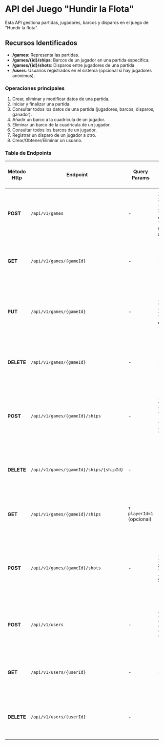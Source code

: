 # API del Juego "Hundir la Flota"

Esta API gestiona partidas, jugadores, barcos y disparos en el juego de "Hundir la flota".

## Recursos Identificados

- **/games**: Representa las partidas.
- **/games/{id}/ships**: Barcos de un jugador en una partida específica.
- **/games/{id}/shots**: Disparos entre jugadores de una partida.
- **/users**: Usuarios registrados en el sistema (opcional si hay jugadores anónimos).

### Operaciones principales

1. Crear, eliminar y modificar datos de una partida.
2. Iniciar y finalizar una partida.
3. Consultar todos los datos de una partida (jugadores, barcos, disparos, ganador).
4. Añadir un barco a la cuadrícula de un jugador.
5. Eliminar un barco de la cuadrícula de un jugador.
6. Consultar todos los barcos de un jugador.
7. Registrar un disparo de un jugador a otro.
8. Crear/Obtener/Eliminar un usuario.

### Tabla de Endpoints 
| Método Http | Endpoint                                  | Query Params | Cuerpo JSON de la petición                                                                                                       | Respuesta JSON de la petición                                                                                                                                               | Códigos HTTP de respuesta posibles                          |
|-------------|--------------------------------------------|-------------|-----------------------------------------------------------------------------------------------------------------------------------|--------------------------------------------------------------------------------------------------------------------------------------------------------------------------------------------------------------------|-------------------------------------------------------------|
| **POST**    | `/api/v1/games`                           | -           | `{ "player1Id": 1, "player2Id": 2 }` o `{ "player1Id": null, "player2Id": null }` (para anónimos)                                | `{ "gameId": 10, "player1Id": 1, "player2Id": 2, "status": "created", "boardSize": 10 }`                                                                                     | 201 Created, 400 Bad Request, 500 Internal Server Error      |
| **GET**     | `/api/v1/games/{gameId}`                  | -           | -                                                                                                                                 | `{ "gameId": 10, "status": "in_progress", "player1": {...}, "player2": {...}, "ships": {...}, "shots": [...], "winner": null }`                                             | 200 OK, 404 Not Found, 500 Internal Server Error            |
| **PUT**     | `/api/v1/games/{gameId}`                  | -           | `{ "status": "in_progress" }`, `{ "status": "finished" }`, etc.                                                                  | `{ "gameId": 10, "status": "in_progress", ... }`                                                                                                                             | 200 OK, 400 Bad Request, 404 Not Found, 500 Internal Server Error |
| **DELETE**  | `/api/v1/games/{gameId}`                  | -           | -                                                                                                                                 | `{ "message": "Game deleted successfully" }`                                                                                                                                | 200 OK, 404 Not Found, 500 Internal Server Error            |
| **POST**    | `/api/v1/games/{gameId}/ships`            | -           | `{ "playerId": 1, "shipType": "cruiser", "coordinates": [{"x":3, "y":4}, {"x":3, "y":5}, ...] }`                                  | `{ "shipId": 100, "playerId": 1, "shipType": "cruiser", "coordinates": [{"x":3,"y":4},...], "status":"placed" }`                                                             | 201 Created, 400 Bad Request, 404 Not Found, 500 Internal Server Error |
| **DELETE**  | `/api/v1/games/{gameId}/ships/{shipId}`   | -           | -                                                                                                                                 | `{ "message": "Ship removed successfully" }`                                                                                                                                | 200 OK, 404 Not Found, 500 Internal Server Error            |
| **GET**     | `/api/v1/games/{gameId}/ships`            | `?playerId=1` (opcional) | -                                                                                                                        | `{ "ships": [ { "shipId": 100, "playerId":1, "coordinates":[...], ...}, ... ] }`                                                                                              | 200 OK, 404 Not Found, 500 Internal Server Error            |
| **POST**    | `/api/v1/games/{gameId}/shots`            | -           | `{ "shooterId": 1, "targetId": 2, "coordinate": {"x": 4, "y": 5} }`                                                           | `{ "shotId": 200, "gameId": 10, "shooterId": 1, "targetId": 2, "coordinate": {"x":4,"y":5}, "hit": true, "sunk": false }`                                                     | 201 Created, 400 Bad Request, 404 Not Found, 500 Internal Server Error |
| **POST**    | `/api/v1/users`                           | -           | `{ "name": "string", "email": "string", "password": "string" }`                                                               | `{ "id": 1, "name": "string", "email": "string" }`                                                                                                                          | 201 Created, 400 Bad Request, 500 Internal Server Error      |
| **GET**     | `/api/v1/users/{userId}`                  | -           | -                                                                                                                                 | `{ "id": 1, "name": "string", "email": "string" }`                                                                                                                           | 200 OK, 404 Not Found, 500 Internal Server Error            |
| **DELETE**  | `/api/v1/users/{userId}`                  | -           | -                                                                                                                                 | `{ "message": "User deleted successfully" }`                                                                                                                                | 200 OK, 404 Not Found, 500 Internal Server Error            |

